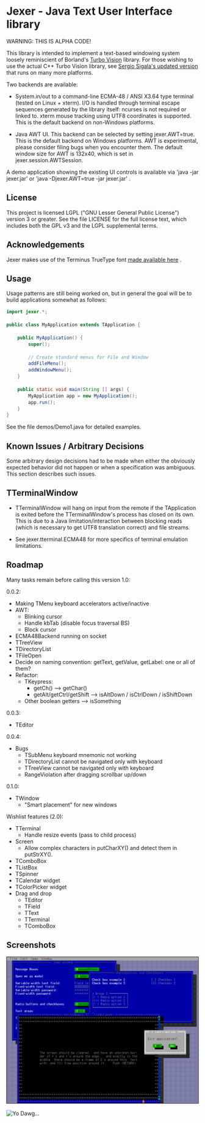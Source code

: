 Jexer - Java Text User Interface library
========================================

WARNING: THIS IS ALPHA CODE!

This library is intended to implement a text-based windowing system
loosely reminiscient of Borland's [Turbo
Vision](http://en.wikipedia.org/wiki/Turbo_Vision) library.  For those
wishing to use the actual C++ Turbo Vision library, see [Sergio
Sigala's updated version](http://tvision.sourceforge.net/) that runs
on many more platforms.

Two backends are available:

* System.in/out to a command-line ECMA-48 / ANSI X3.64 type terminal
  (tested on Linux + xterm).  I/O is handled through terminal escape
  sequences generated by the library itself: ncurses is not required
  or linked to.  xterm mouse tracking using UTF8 coordinates is
  supported.  This is the default backend on non-Windows platforms.

* Java AWT UI.  This backend can be selected by setting
  jexer.AWT=true.  This is the default backend on Windows platforms.
  AWT is experimental, please consider filing bugs when you encounter
  them.  The default window size for AWT is 132x40, which is set in
  jexer.session.AWTSession.

A demo application showing the existing UI controls is available via
'java -jar jexer.jar' or 'java -Djexer.AWT=true -jar jexer.jar' .



License
-------

This project is licensed LGPL ("GNU Lesser General Public License")
version 3 or greater.  See the file LICENSE for the full license text,
which includes both the GPL v3 and the LGPL supplemental terms.



Acknowledgements
----------------

Jexer makes use of the Terminus TrueType font [made available
here](http://files.ax86.net/terminus-ttf/) .



Usage
-----

Usage patterns are still being worked on, but in general the goal will
be to build applications somewhat as follows:

```Java
import jexer.*;

public class MyApplication extends TApplication {

    public MyApplication() {
        super();

        // Create standard menus for File and Window
        addFileMenu();
        addWindowMenu();
    }

    public static void main(String [] args) {
        MyApplication app = new MyApplication();
        app.run();
    }
}
```

See the file demos/Demo1.java for detailed examples.



Known Issues / Arbitrary Decisions
----------------------------------

Some arbitrary design decisions had to be made when either the
obviously expected behavior did not happen or when a specification was
ambiguous.  This section describes such issues.

  TTerminalWindow
  ---------------

  - TTerminalWindow will hang on input from the remote if the
    TApplication is exited before the TTerminalWindow's process has
    closed on its own.  This is due to a Java limitation/interaction
    between blocking reads (which is necessary to get UTF8 translation
    correct) and file streams.

  - See jexer.tterminal.ECMA48 for more specifics of terminal
    emulation limitations.




Roadmap
-------

Many tasks remain before calling this version 1.0:

0.0.2:

- Making TMenu keyboard accelerators active/inactive
- AWT:
  - Blinking cursor
  - Handle kbTab (disable focus traversal BS)
  - Block cursor
- ECMA48Backend running on socket
- TTreeView
- TDirectoryList
- TFileOpen
- Decide on naming convention: getText, getValue, getLabel: one or all
  of them?
- Refactor:
  - TKeypress:
    - getCh() --> getChar()
    - getAlt/getCtrl/getShift --> isAltDown / isCtrlDown / isShiftDown
  - Other boolean getters --> isSomething

0.0.3:

- TEditor

0.0.4:

- Bugs
  - TSubMenu keyboard mnemonic not working
  - TDirectoryList cannot be navigated only with keyboard
  - TTreeView cannot be navigated only with keyboard
  - RangeViolation after dragging scrollbar up/down

0.1.0:

- TWindow
  - "Smart placement" for new windows

Wishlist features (2.0):

- TTerminal
  - Handle resize events (pass to child process)
- Screen
  - Allow complex characters in putCharXY() and detect them in putStrXY().
- TComboBox
- TListBox
- TSpinner
- TCalendar widget
- TColorPicker widget
- Drag and drop
  - TEditor
  - TField
  - TText
  - TTerminal
  - TComboBox


Screenshots
-----------

![Several Windows Open Including A Terminal](/screenshots/screenshot1.png?raw=true "Several Windows Open Including A Terminal")

![Yo Dawg...](/screenshots/yodawg.png?raw=true "Yo Dawg, I heard you
 like text windowing systems, so I ran a text windowing system inside your
 text windowing system so you can have a terminal in your terminal.")
